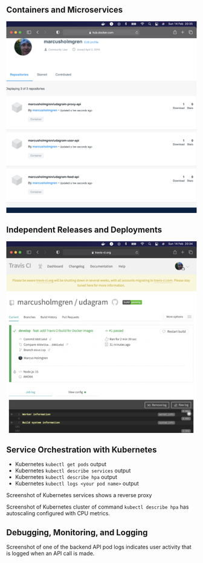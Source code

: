 

## Containers and Microservices

![Screenshot of DockerHub shows the images](Docker_Hub_2021-02-14.png "Screenshot of DockerHub shows the images")


## Independent Releases and Deployments

![Screenshot of the Travis CI interface shows a successful build and deploy job](Travis-CI_2021-02-14.png "Screenshot of the Travis CI interface shows a successful build and deploy job")


## Service Orchestration with Kubernetes


- Kubernetes `kubectl get pods` output
- Kubernetes `kubectl describe services` output
- Kubernetes `kubectl describe hpa` output
- Kubernetes `kubectl logs <your pod name>` output

Screenshot of Kubernetes services shows a reverse proxy


Screenshot of Kubernetes cluster of command `kubectl describe hpa` has autoscaling configured with CPU metrics.


## Debugging, Monitoring, and Logging

Screenshot of one of the backend API pod logs indicates user activity that is logged when an API call is made.
